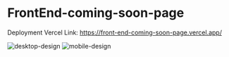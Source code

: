# FrontEnd-coming-soon-page


Deployment Vercel Link: https://front-end-coming-soon-page.vercel.app/

![desktop-design](https://user-images.githubusercontent.com/52498280/102459705-ac4b8c80-4091-11eb-886a-9966da71bd41.jpg)
![mobile-design](https://user-images.githubusercontent.com/52498280/102459713-ae155000-4091-11eb-8811-efa1bbe3588a.jpg)
